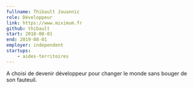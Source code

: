 ```yaml
---
fullname: Thibault Jouannic
role: Développeur
link: https://www.miximum.fr
github: thibault
start: 2018-08-01
end: 2019-08-01
employer: independent
startups:
    - aides-territoires
---
```


A choisi de devenir développeur pour changer le monde sans bouger de son fauteuil.
